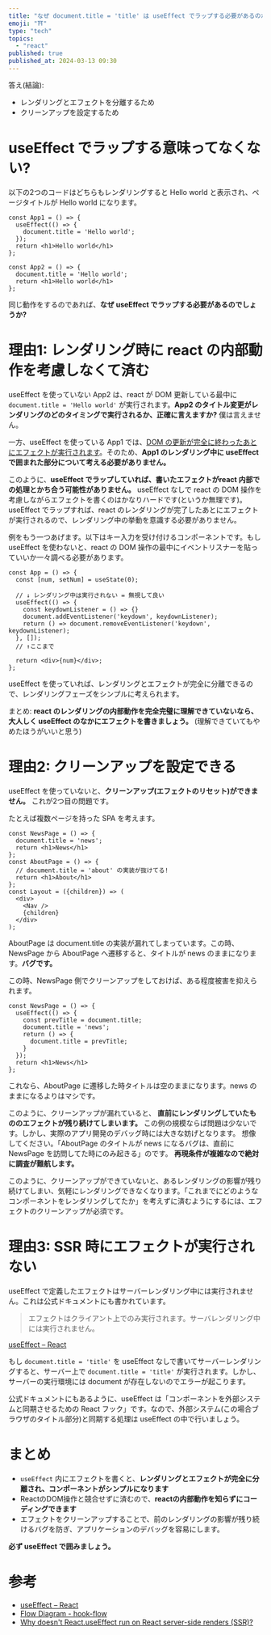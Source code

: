 ```yaml
---
title: "なぜ document.title = 'title' は useEffect でラップする必要があるのか"
emoji: "⛩️"
type: "tech"
topics:
  - "react"
published: true
published_at: 2024-03-13 09:30
---
```


答え(結論):

- レンダリングとエフェクトを分離するため
- クリーンアップを設定するため

# useEffect でラップする意味ってなくない?
以下の2つのコードはどちらもレンダリングすると Hello world と表示され、ページタイトルが Hello world になります。

```tsx
const App1 = () => {
  useEffect(() => {
    document.title = 'Hello world';
  });
  return <h1>Hello world</h1>
};
```

```tsx
const App2 = () => {
  document.title = 'Hello world';
  return <h1>Hello world</h1>
};
```

同じ動作をするのであれば、**なぜ useEffect でラップする必要があるのでしょうか?**

# 理由1: レンダリング時に react の内部動作を考慮しなくて済む

useEffect を使っていない App2 は、react が DOM 更新している最中に `document.title = 'Hello world'` が実行されます。**App2 のタイトル変更がレンダリングのどのタイミングで実行されるか、正確に言えますか?** 僕は言えません。

一方、useEffect を使っている App1 では、[DOM の更新が完全に終わったあとにエフェクトが実行されます](https://github.com/donavon/hook-flow/blob/master/hook-flow.png)。そのため、**App1 のレンダリング中に useEffect で囲まれた部分について考える必要がありません。**


このように、**useEffect でラップしていれば、書いたエフェクトがreact 内部での処理とかち合う可能性がありません。** useEffect なしで react の DOM 操作を考慮しながらエフェクトを書くのはかなりハードです(というか無理です)。useEffect でラップすれば、react のレンダリングが完了したあとにエフェクトが実行されるので、レンダリング中の挙動を意識する必要がありません。

例をもう一つあげます。以下はキー入力を受け付けるコンポーネントです。もし useEffect を使わないと、react の DOM 操作の最中にイベントリスナーを貼っていいか一々調べる必要があります。

```tsx
const App = () => {
  const [num, setNum] = useState(0);

  // ↓ レンダリング中は実行されない = 無視して良い
  useEffect(() => {
    const keydownListener = () => {}
    document.addEventListener('keydown', keydownListener);
    return () => document.removeEventListener('keydown', keydownListener);
  }, []);
  // ↑ここまで

  return <div>{num}</div>;
};
```

useEffect を使っていれば、レンダリングとエフェクトが完全に分離できるので、レンダリングフェーズをシンプルに考えられます。

まとめ: **react のレンダリングの内部動作を完全完璧に理解できていないなら、大人しく useEffect のなかにエフェクトを書きましょう。** (理解できていてもやめたほうがいいと思う)


# 理由2: クリーンアップを設定できる

useEffect を使っていないと、**クリーンアップ(エフェクトのリセット)ができません。** これが2つ目の問題です。

たとえば複数ページを持った SPA を考えます。

```tsx
const NewsPage = () => {
  document.title = 'news';
  return <h1>News</h1>
};
const AboutPage = () => {
  // document.title = 'about' の実装が抜けてる!
  return <h1>About</h1>
};
const Layout = ({children}) => (
  <div>
    <Nav />
    {children}
  </div>
);
```

AboutPage は document.title の実装が漏れてしまっています。この時、NewsPage から AboutPage へ遷移すると、タイトルが news のままになります。**バグです。**

この時、NewsPage 側でクリーンアップをしておけば、ある程度被害を抑えられます。

```tsx
const NewsPage = () => {
  useEffect(() => {
    const prevTitle = document.title;
    document.title = 'news';
    return () => {
      document.title = prevTitle;
    }
  });
  return <h1>News</h1>
};
```

これなら、AboutPage に遷移した時タイトルは空のままになります。news のままになるよりはマシです。

このように、クリーンアップが漏れていると、 **直前にレンダリングしていたもののエフェクトが残り続けてしまいます。** この例の規模ならば問題は少ないです。しかし、実際のアプリ開発のデバッグ時には大きな妨げとなります。 想像してください。「AboutPage のタイトルが news になるバグは、直前に NewsPage を訪問してた時にのみ起きる」のです。 **再現条件が複雑なので絶対に調査が難航します。**

このように、クリーンアップができていないと、あるレンダリングの影響が残り続けてしまい、気軽にレンダリングできなくなります。「これまでにどのようなコンポーネントをレンダリングしてたか」を考えずに済むようにするには、エフェクトのクリーンアップが必須です。

# 理由3: SSR 時にエフェクトが実行されない

useEffect で定義したエフェクトはサーバーレンダリング中には実行されません。これは公式ドキュメントにも書かれています。

> エフェクトはクライアント上でのみ実行されます。サーバレンダリング中には実行されません。

[useEffect – React](https://ja.react.dev/reference/react/useEffect#useeffect)

もし `document.title = 'title'` を useEffect なしで書いてサーバーレンダリングすると、サーバー上で `document.title = 'title'` が実行されます。しかし、サーバーの実行環境には document が存在しないのでエラーが起こります。

公式ドキュメントにもあるように、useEffect は「コンポーネントを外部システムと同期させるための React フック」です。なので、外部システム(この場合ブラウザのタイトル部分)と同期する処理は useEffect の中で行いましょう。

# まとめ

- `useEffect` 内にエフェクトを書くと、**レンダリングとエフェクトが完全に分離され、コンポーネントがシンプルになります**
- ReactのDOM操作と競合せずに済むので、**reactの内部動作を知らずにコーディングできます**
- エフェクトをクリーンアップすることで、前のレンダリングの影響が残り続けるバグを防ぎ、アプリケーションのデバッグを容易にします。

**必ず useEffect で囲みましょう。**


# 参考

- [useEffect – React](https://ja.react.dev/reference/react/useEffect#useeffect)
- [Flow Diagram - hook-flow](https://github.com/donavon/hook-flow/blob/master/hook-flow.png)
- [Why doesn't React.useEffect run on React server-side renders (SSR)?](https://codewithhugo.com/react-useeffect-ssr/)
